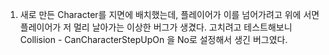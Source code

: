 1. 새로 만든 Character를 지면에 배치했는데, 플레이어가 이를 넘어가려고 위에 서면 플레이어가 저 멀리 날아가는 이상한 버그가 생겼다. 고치려고 테스트해보니 Collision - CanCharacterStepUpOn 을 No로 설정해서 생긴 버그였다.
